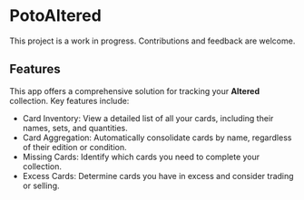 # PotoAltered
This project is a work in progress. Contributions and feedback are welcome.

## Features
This app offers a comprehensive solution for tracking your **Altered** collection. Key features include:

- Card Inventory: View a detailed list of all your cards, including their names, sets, and quantities.
- Card Aggregation: Automatically consolidate cards by name, regardless of their edition or condition.
- Missing Cards: Identify which cards you need to complete your collection.
- Excess Cards: Determine cards you have in excess and consider trading or selling.

